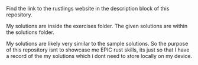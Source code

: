 Find the link to the rustlings website in the description block of this repository.

My solutions are inside the exercises folder. The given solutions are within the solutions folder.

My solutions are likely very similar to the sample solutions. So the purpose of this repository isnt to showcase me EPIC rust skills, its just so that I
have a record of the my solutions which i dont need to store locally on my device.
